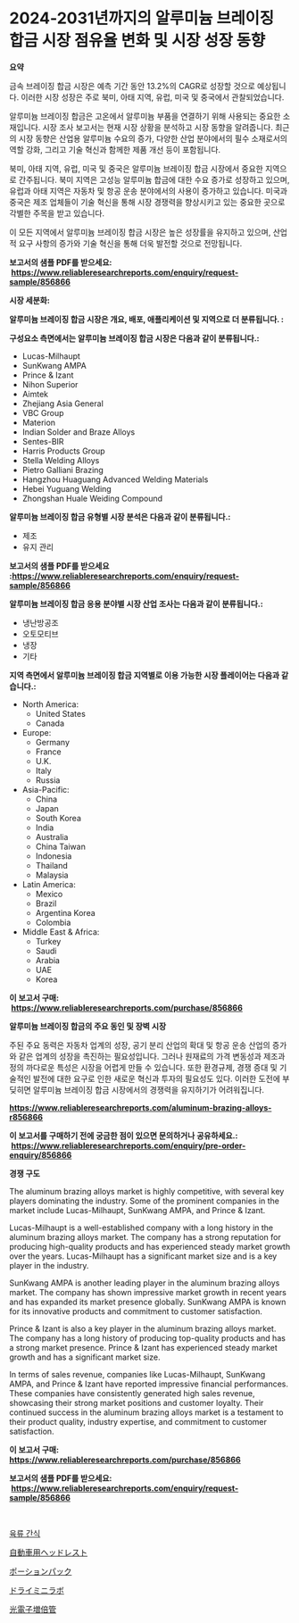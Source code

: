 <p><h1>2024-2031년까지의 알루미늄 브레이징 합금 시장 점유율 변화 및 시장 성장 동향</h1></p><p><strong>요약</strong></p>
<p><p>금속 브레이징 합금 시장은 예측 기간 동안 13.2%의 CAGR로 성장할 것으로 예상됩니다. 이러한 시장 성장은 주로 북미, 아태 지역, 유럽, 미국 및 중국에서 관찰되었습니다.</p><p>알루미늄 브레이징 합금은 고온에서 알루미늄 부품을 연결하기 위해 사용되는 중요한 소재입니다. 시장 조사 보고서는 현재 시장 상황을 분석하고 시장 동향을 알려줍니다. 최근의 시장 동향은 산업용 알루미늄 수요의 증가, 다양한 산업 분야에서의 필수 소재로서의 역할 강화, 그리고 기술 혁신과 함께한 제품 개선 등이 포함됩니다.</p><p>북미, 아태 지역, 유럽, 미국 및 중국은 알루미늄 브레이징 합금 시장에서 중요한 지역으로 간주됩니다. 북미 지역은 고성능 알루미늄 합금에 대한 수요 증가로 성장하고 있으며, 유럽과 아태 지역은 자동차 및 항공 운송 분야에서의 사용이 증가하고 있습니다. 미국과 중국은 제조 업체들이 기술 혁신을 통해 시장 경쟁력을 향상시키고 있는 중요한 곳으로 각별한 주목을 받고 있습니다.</p><p>이 모든 지역에서 알루미늄 브레이징 합금 시장은 높은 성장률을 유지하고 있으며, 산업적 요구 사항의 증가와 기술 혁신을 통해 더욱 발전할 것으로 전망됩니다.</p></p>
<p><strong>보고서의 샘플 PDF를 받으세요: &nbsp;<a href="https://www.reliableresearchreports.com/enquiry/request-sample/856866">https://www.reliableresearchreports.com/enquiry/request-sample/856866</a></strong></p>
<p><strong>시장 세분화:</strong></p>
<p><strong> 알루미늄 브레이징 합금 시장은 개요, 배포, 애플리케이션 및 지역으로 더 분류됩니다. :</strong></p>
<p><strong>구성요소 측면에서는 알루미늄 브레이징 합금 시장은 다음과 같이 분류됩니다.:</strong></p>
<p><ul><li>Lucas-Milhaupt</li><li>SunKwang AMPA</li><li>Prince & Izant</li><li>Nihon Superior</li><li>Aimtek</li><li>Zhejiang Asia General</li><li>VBC Group</li><li>Materion</li><li>Indian Solder and Braze Alloys</li><li>Sentes-BIR</li><li>Harris Products Group</li><li>Stella Welding Alloys</li><li>Pietro Galliani Brazing</li><li>Hangzhou Huaguang Advanced Welding Materials</li><li>Hebei Yuguang Welding</li><li>Zhongshan Huale Weiding Compound</li></ul></p>
<p><strong> 알루미늄 브레이징 합금 유형별 시장 분석은 다음과 같이 분류됩니다.:</strong></p>
<p><ul><li>제조</li><li>유지 관리</li></ul></p>
<p><strong>보고서의 샘플 PDF를 받으세요 :<a href="https://www.reliableresearchreports.com/enquiry/request-sample/856866">https://www.reliableresearchreports.com/enquiry/request-sample/856866</a></strong></p>
<p><strong> 알루미늄 브레이징 합금 응용 분야별 시장 산업 조사는 다음과 같이 분류됩니다.:</strong></p>
<p><ul><li>냉난방공조</li><li>오토모티브</li><li>냉장</li><li>기타</li></ul></p>
<p><strong>지역 측면에서 알루미늄 브레이징 합금 지역별로 이용 가능한 시장 플레이어는 다음과 같습니다.:</strong></p>
<p><ul>
    <li>
        North America:
        <ul>
            <li>United States</li>
            <li>Canada</li>
        </ul>
    </li>
    <li>
        Europe:
        <ul>
            <li>Germany</li>
            <li>France</li>
            <li>U.K.</li>
            <li>Italy</li>
            <li>Russia</li>
        </ul>
    </li>
    <li>
        Asia-Pacific:
        <ul>
            <li>China</li>
            <li>Japan</li>
            <li>South Korea</li>
            <li>India</li>
            <li>Australia</li>
            <li>China Taiwan</li>
            <li>Indonesia</li>
            <li>Thailand</li>
            <li>Malaysia</li>
        </ul>
    </li>
    <li>
        Latin America:
        <ul>
            <li>Mexico</li>
            <li>Brazil</li>
            <li>Argentina Korea</li>
            <li>Colombia</li>
        </ul>
    </li>
    <li>
        Middle East & Africa:
        <ul>
            <li>Turkey</li>
            <li>Saudi</li>
            <li>Arabia</li>
            <li>UAE</li>
            <li>Korea</li>
        </ul>
    </li>
    </ul></p>
<p><strong>이 보고서 구매: &nbsp;<a href="https://www.reliableresearchreports.com/purchase/856866">https://www.reliableresearchreports.com/purchase/856866</a></strong></p>
<p><strong>알루미늄 브레이징 합금의 주요 동인 및 장벽 시장</strong></p>
<p><p>주된 주요 동력은 자동차 업계의 성장, 공기 분리 산업의 확대 및 항공 운송 산업의 증가와 같은 업계의 성장을 촉진하는 필요성입니다. 그러나 원재료의 가격 변동성과 제조과정의 까다로운 특성은 시장을 어렵게 만들 수 있습니다. 또한 환경규제, 경쟁 증대 및 기술적인 발전에 대한 요구로 인한 새로운 혁신과 투자의 필요성도 있다. 이러한 도전에 부딪히면 알루미늄 브레이징 합금 시장에서의 경쟁력을 유지하기가 어려워집니다.</p></p>
<p><strong><a href="https://www.reliableresearchreports.com/aluminum-brazing-alloys-r856866">https://www.reliableresearchreports.com/aluminum-brazing-alloys-r856866</a></strong></p>
<p><strong>이 보고서를 구매하기 전에 궁금한 점이 있으면 문의하거나 공유하세요.: &nbsp;<a href="https://www.reliableresearchreports.com/enquiry/pre-order-enquiry/856866">https://www.reliableresearchreports.com/enquiry/pre-order-enquiry/856866</a></strong></p>
<p><strong>경쟁 구도</strong></p>
<p><p>The aluminum brazing alloys market is highly competitive, with several key players dominating the industry. Some of the prominent companies in the market include Lucas-Milhaupt, SunKwang AMPA, and Prince & Izant.</p><p>Lucas-Milhaupt is a well-established company with a long history in the aluminum brazing alloys market. The company has a strong reputation for producing high-quality products and has experienced steady market growth over the years. Lucas-Milhaupt has a significant market size and is a key player in the industry.</p><p>SunKwang AMPA is another leading player in the aluminum brazing alloys market. The company has shown impressive market growth in recent years and has expanded its market presence globally. SunKwang AMPA is known for its innovative products and commitment to customer satisfaction.</p><p>Prince & Izant is also a key player in the aluminum brazing alloys market. The company has a long history of producing top-quality products and has a strong market presence. Prince & Izant has experienced steady market growth and has a significant market size.</p><p>In terms of sales revenue, companies like Lucas-Milhaupt, SunKwang AMPA, and Prince & Izant have reported impressive financial performances. These companies have consistently generated high sales revenue, showcasing their strong market positions and customer loyalty. Their continued success in the aluminum brazing alloys market is a testament to their product quality, industry expertise, and commitment to customer satisfaction.</p></p>
<p><strong>이 보고서 구매: &nbsp; <a href="https://www.reliableresearchreports.com/purchase/856866">https://www.reliableresearchreports.com/purchase/856866</a></strong></p>
<p><strong>보고서의 샘플 PDF를 받으세요: &nbsp;<a href="https://www.reliableresearchreports.com/enquiry/request-sample/856866">https://www.reliableresearchreports.com/enquiry/request-sample/856866</a></strong><strong></strong></p>
<p>&nbsp;</p>
<p><p><a href="https://github.com/idcefvhkdut6/Market-Research-Report-List-1/blob/main/532073816807.md">육류 간식</a></p><p><a href="https://github.com/LeanneBruen2023/Market-Research-Report-List-1/blob/main/886652718319.md">自動車用ヘッドレスト</a></p><p><a href="https://medium.com/@reyeshowell66/%E3%83%9D%E3%83%BC%E3%82%B7%E3%83%A7%E3%83%B3%E3%83%91%E3%83%83%E3%82%AF%E5%B8%82%E5%A0%B4%E3%83%AC%E3%83%9D%E3%83%BC%E3%83%88%E3%81%AF-%E3%81%93%E3%81%AE%E5%B8%82%E5%A0%B4%E3%81%AE%E6%9C%80%E6%96%B0%E3%81%AE%E3%83%88%E3%83%AC%E3%83%B3%E3%83%89%E3%81%A8%E6%88%90%E9%95%B7%E3%81%AE%E6%A9%9F%E4%BC%9A%E3%82%92%E6%98%8E%E3%82%89%E3%81%8B%E3%81%AB%E3%81%97%E3%81%A6%E3%81%84%E3%81%BE%E3%81%99-f79e81b09675">ポーションパック</a></p><p><a href="https://medium.com/@s.guest01/2024%E5%B9%B4%E3%81%8B%E3%82%892031%E5%B9%B4%E3%81%BE%E3%81%A7%E3%81%AE%E6%9C%9F%E9%96%93%E3%81%AB%E4%BA%88%E6%B8%AC%E3%81%95%E3%82%8C%E3%82%8B%E3%83%89%E3%83%A9%E3%82%A4%E3%83%9F%E3%83%8B%E3%83%A9%E3%83%96%E3%81%AE%E5%B8%82%E5%A0%B4%E5%88%86%E6%9E%90%E3%81%A8%E8%A6%8F%E6%A8%A1%E3%81%AB%E3%81%A4%E3%81%84%E3%81%A6-4b63eb72ec48">ドライミニラボ</a></p><p><a href="https://github.com/zekaoe592392/Market-Research-Report-List-1/blob/main/828927618320.md">光電子増倍管</a></p></p>